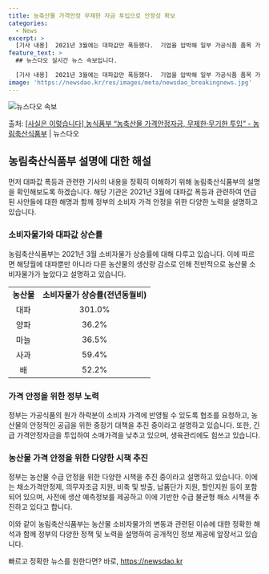 ```yaml
---
title: 농축산물 가격안정 무제한 자금 투입으로 안정성 확보
categories:
  - News
excerpt: >
  [기사 내용]  2021년 3월에는 대파값만 폭등했다.  기업을 압박해 일부 가공식품 품목 가격을 내리게 하…
feature_text: >
  ## 뉴스다오 실시간 뉴스 속보입니다.

  [기사 내용]  2021년 3월에는 대파값만 폭등했다.  기업을 압박해 일부 가공식품 품목 가격을 내리게 하…
image: 'https://newsdao.kr/res/images/meta/newsdao_breakingnews.jpg'
---
```


![뉴스다오 속보](https://newsdao.kr/res/images/meta/newsdao_breakingnews.jpg)

<p>출처: <a href="https://newsdao.kr/3551" rel="dofollow">[사실은 이렇습니다] 농식품부 “농축산물 가격안정자금, 무제한·무기한 투입” - 농림축산식품부</a> | 뉴스다오</p>

<h2 data-ke-size="size26">농림축산식품부 설명에 대한 해설</h2>
<p data-ke-size="size16">먼저 대파값 폭등과 관련한 기사의 내용을 정확히 이해하기 위해 농림축산식품부의 설명을 확인해보도록 하겠습니다. 해당 기관은 2021년 3월에 대파값 폭등과 관련하여 언급된 사안들에 대한 해명과 함께 정부의 소비자 가격 안정을 위한 다양한 노력을 설명하고 있습니다.</p>

<h3 data-ke-size="size24">소비자물가와 대파값 상슨률</h3>
<p data-ke-size="size16">농림축산식품부는 2021년 3월 소비자물가 상승률에 대해 다루고 있습니다. 이에 따르면 해당월에 대파뿐만 아니라 다른 농산물의 생산량 감소로 인해 전반적으로 농산물 소비자물가가 높았다고 설명하고 있습니다.</p>
<table>
  <tr>
    <td style="text-align: center; height: 17px;"><b>농산물</b></td>
    <td style="text-align: center; height: 17px;"><b>소비자물가 상승률(전년동월비)</b></td>
  </tr>
  <tr>
    <td style="text-align: center; height: 17px;">대파</td>
    <td style="text-align: center; height: 17px;">301.0%</td>
  </tr>
  <tr>
    <td style="text-align: center; height: 17px;">양파</td>
    <td style="text-align: center; height: 17px;">36.2%</td>
  </tr>
  <tr>
    <td style="text-align: center; height: 17px;">마늘</td>
    <td style="text-align: center; height: 17px;">36.5%</td>
  </tr>
  <tr>
    <td style="text-align: center; height: 17px;">사과</td>
    <td style="text-align: center; height: 17px;">59.4%</td>
  </tr>
  <tr>
    <td style="text-align: center; height: 17px;">배</td>
    <td style="text-align: center; height: 17px;">52.2%</td>
  </tr>
</table>

<h3 data-ke-size="size24">가격 안정을 위한 정부 노력</h3>
<p data-ke-size="size16">정부는 가공식품의 원가 하락분이 소비자 가격에 반영될 수 있도록 협조를 요청하고, 농산물의 안정적인 공급을 위한 중장기 대책을 추진 중이라고 설명하고 있습니다. 또한, 긴급 가격안정자금을 투입하여 소매가격을 낮추고 있으며, 생육관리에도 힘쓰고 있습니다.</p>

<h3 data-ke-size="size24">농산물 가격 안정을 위한 다양한 시책 추진</h3>
<p data-ke-size="size16">정부는 농산물 수급 안정을 위한 다양한 시책을 추진 중이라고 설명하고 있습니다. 이에는 채소가격안정제, 의무자조금 지원, 비축 및 방출, 납품단가 지원, 할인지원 등이 포함되어 있으며, 사전에 생산 예측정보를 제공하고 이에 기반한 수급 불균형 해소 시책을 추진하고 있다고 합니다.</p>
<p data-ke-size="size16">이와 같이 농림축산식품부는 농산물 소비자물가의 변동과 관련된 이슈에 대한 정확한 해석과 함께 정부의 다양한 정책 및 노력을 설명하여 공개적인 정보 제공에 앞장서고 있습니다.</p>
 

빠르고 정확한 뉴스를 원한다면? 바로, <a href="https://newsdao.kr" rel="dofollow">https://newsdao.kr</a>


